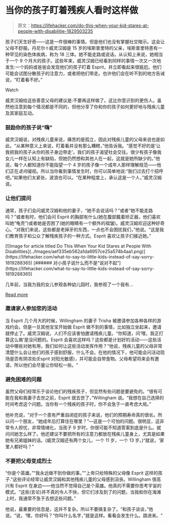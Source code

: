 # 当你的孩子盯着残疾人看时这样做

> 原文：<https://lifehacker.com/do-this-when-your-kid-stares-at-people-with-disabilitie-1829503235>

孩子们天生好奇——这是一件很棒的事情。但是他们也没有掌握社交暗示。这会让父母不舒服。丹尼尔·t·威灵汉姆是 15 岁的埃斯普里特的父亲，埃斯普里特患有一种罕见的染色体疾病，称为 18 三体。她不能走路或说话。从认知上来说，她相当于一个 9 个月大的孩子。这些年来，威灵汉姆已经看到同样的事情一次又一次地发生:一个妈妈或爸爸会发现他们的孩子盯着 Esprit，并立即看起来很尴尬。他们可能会试图分散孩子的注意力，或者把他们带走。也许他们会在听不到的地方告诫说，“盯着看不好。”

Watch

威灵汉姆给这些善意父母的建议是:不要再这样做了。这比你意识到的更伤人。虽然他注意到每个情况都是不同的，但他分享了你和你的孩子如何更好地与残疾儿童及其家庭互动。

### 鼓励你的孩子说“嗨”

威灵汉姆说，对残疾儿童来说，痛苦的是孤立，因此对残疾儿童的父母来说也是如此。“从某种意义上来说，盯着看并没有那么糟糕，”他告诉我。“感觉不好的是‘让我把我的孩子从你的孩子身边带走’。我们的孩子渴望社会交往。很少有孩子像我女儿一样在认知上有缺陷，但她仍然想和其他人在一起，这就是她所缺少的。”他说，每个人都知道你不能指望一个 4 岁的孩子像一个成年人那样理解规范——他们正在*走向*凝视。所以当你看到事情发生时，你可以简单地说:“我们过去打个招呼吧。”如果他们太紧张，波浪也可以。“在某种程度上，承认这是一个人，”威灵汉姆说。

### 让他们提问

通常，孩子们会问威灵汉姆和他的妻子，“她不会说话吗？”或者“她不能走路吗？”或者有时，他们会问 Esprit 的胸部有什么(她在腹部戴着矫正器，他们喜欢叫她“龟壳”)或者她是否困了(她的眼睛有一个额外的褶皱)。威灵汉姆欢迎这种好奇心。“对我们来说，这些都是老掉牙的东西，一点也不会困扰我们，”他说。“这是我们教育孩子和公众了解残疾孩子的一种方式。Esprit 喜欢让孩子们接近她。”

<aside class="sc-1rh3ayr-6 eaNzNC inset--story branded-item branded-item--lifehacker" data-commerce-source="inset">[![Image for article titled Do This When Your Kid Stares at People With Disabilities](../Images/aef335eb562a1da6957ce25a574b4aa1.png)](https://lifehacker.com/what-to-say-to-little-kids-instead-of-say-sorry-1819288365) [###### 对小孩子说什么而不是“说对不起”](https://lifehacker.com/what-to-say-to-little-kids-instead-of-say-sorry-1819288365) 

几年前，当我为我的女儿参观各种幼儿园时，我参观了一个我有…

[Read more](https://lifehacker.com/what-to-say-to-little-kids-instead-of-say-sorry-1819288365)</aside>

### 邀请家人参加您的活动

当 Esprit 几个月大的时候，Willingham 的妻子 Trisha 被邀请参加各种各样的游戏约会。但是一旦其他宝宝开始做 Esprit 做不到的事情，比如独立坐起来，邀请就停止了。威灵汉姆说，人们不应该害怕邀请残疾儿童。“你知道，问‘嘿，我正打算这么做’是没问题的。Esprit 会喜欢这样吗？这些都是计划好的活动——这些活动中哪些对她有用，我们如何让这些活动发挥作用？”他说，残疾儿童的父母非常清楚什么会让他们的孩子感到舒服，什么不会。在他的情况下，他可能会问活动现场是否有阴凉处(Esprit 对阳光敏感)，并可能会自带食物。父母希望将来会有邀请，所以他们会尽量让你轻松一些。"

### 避免困难的问题

虽然父母们经常乐于谈论他们的残疾孩子，但显然有些问题是要避免的。“很有可能在我和我妻子去世之前，Esprit 就去世了，”Willingham 说。“我想在自己选择的时间考虑这个问题。当你有一个残疾的孩子时，你不会急于一直考虑大局。”

他补充说，“对于一个患有严重自闭症的孩子来说，他们的预期寿命真的很长。所以问一个朋友，“她成年后打算住在哪里？”—这是一个可怕的问题。很明显，这非常令人担忧，非常情绪化，当孩子 9 岁时，你很可能不知道答案到底是什么。就问问她怎么样了。他还建议不要把所有的注意力都放在残疾儿童身上，尤其是如果她有兄弟姐妹的话。(威灵汉姆还有两个女儿，一个 11 岁，一个 13 岁。)“就说，‘家里人都好吗？"

### 不要把父母变成烈士

“你是个英雄。”“我永远做不到你做的事。”"上帝只给特殊的父母像 Esprit 这样的孩子."这些评论经常让威灵汉姆和其他残疾儿童的父母感到沮丧。Willingham 很高兴有 Esprit 在身边——他当然不觉得自己是个英雄。他真的不需要你思考宇宙的模式。“这些(言论)并不真的令人不快，但它们涉及到了的问题，当我和你在海滩上时，我通常不急于去想这些问题。”

他说，最重要的信息是，这并不复杂。所以不要搞复杂了。“和孩子谈谈，”他说。“说，‘嘿，你好吗？“你叫什么名字，”就是这样。看看会发生什么。跳进来。"